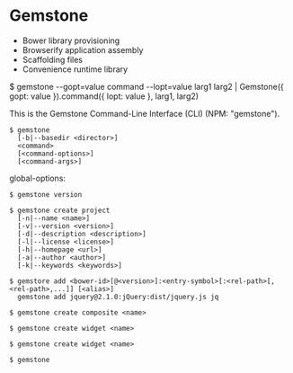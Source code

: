 
Gemstone
========

- Bower library provisioning
- Browserify application assembly
- Scaffolding files
- Convenience runtime library

$ gemstone --gopt=value command --lopt=value larg1 larg2
| Gemstone({ gopt: value }).command({ lopt: value }, larg1, larg2)

This is the Gemstone Command-Line Interface (CLI) (NPM: "gemstone").

    $ gemstone
      [-b|--basedir <director>]
      <command>
      [<command-options>]
      [<command-args>]

global-options:

    $ gemstone version

    $ gemstone create project
      [-n|--name <name>]
      [-v|--version <version>]
      [-d|--description <description>]
      [-l|--license <license>]
      [-h|--homepage <url>]
      [-a|--author <author>]
      [-k|--keywords <keywords>]

    $ gemstore add <bower-id>[@<version>]:<entry-symbol>[:<rel-path>[,<rel-path>,...]] [<alias>]
      gemstone add jquery@2.1.0:jQuery:dist/jquery.js jq

    $ gemstone create composite <name>

    $ gemstone create widget <name>

    $ gemstone create widget <name>

    $ gemstone

